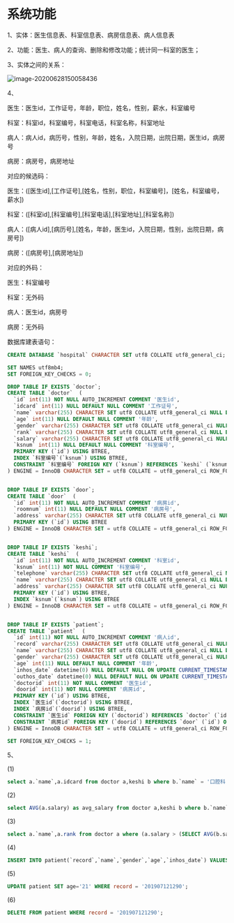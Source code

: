 # 系统功能

1、实体：医生信息表、科室信息表、病房信息表、病人信息表

2、功能：医生、病人的查询、删除和修改功能；统计同一科室的医生；

3、实体之间的关系：

![image-20200628150058436](C:\Users\Administrator\AppData\Roaming\Typora\typora-user-images\image-20200628150058436.png)

4、

医生：医生id，工作证号，年龄，职位，姓名，性别，薪水，科室编号

科室：科室id，科室编号，科室电话，科室名称，科室地址

病人：病人id，病历号，性别，年龄，姓名，入院日期，出院日期，医生id，病房号

病房：病房号，病房地址

对应的候选码：

医生：([医生id],[工作证号],[姓名，性别，职位，科室编号]，[姓名，科室编号，薪水])

科室：([科室id],[科室编号],[科室电话],[科室地址],[科室名称])

病人：([病人id],[病历号],[姓名，年龄，医生id，入院日期，性别，出院日期，病房号])

病房：([病房号],[病房地址])

对应的外码：

医生：科室编号

科室：无外码

病人：医生id，病房号

病房：无外码

数据库建表语句：

```sql
CREATE DATABASE `hospital` CHARACTER SET utf8 COLLATE utf8_general_ci;

SET NAMES utf8mb4;
SET FOREIGN_KEY_CHECKS = 0;

DROP TABLE IF EXISTS `doctor`;
CREATE TABLE `doctor`  (
  `id` int(11) NOT NULL AUTO_INCREMENT COMMENT '医生id',
  `idcard` int(11) NULL DEFAULT NULL COMMENT '工作证号',
  `name` varchar(255) CHARACTER SET utf8 COLLATE utf8_general_ci NULL DEFAULT NULL COMMENT '姓名',
  `age` int(11) NULL DEFAULT NULL COMMENT '年龄',
  `gender` varchar(255) CHARACTER SET utf8 COLLATE utf8_general_ci NULL DEFAULT NULL COMMENT '性别',
  `rank` varchar(255) CHARACTER SET utf8 COLLATE utf8_general_ci NULL DEFAULT NULL COMMENT '职位',
  `salary` varchar(255) CHARACTER SET utf8 COLLATE utf8_general_ci NULL DEFAULT NULL COMMENT '薪水',
  `ksnum` int(11) NULL DEFAULT NULL COMMENT '科室编号',
  PRIMARY KEY (`id`) USING BTREE,
  INDEX `科室编号`(`ksnum`) USING BTREE,
  CONSTRAINT `科室编号` FOREIGN KEY (`ksnum`) REFERENCES `keshi` (`ksnum`) ON DELETE CASCADE ON UPDATE CASCADE
) ENGINE = InnoDB CHARACTER SET = utf8 COLLATE = utf8_general_ci ROW_FORMAT = Dynamic;


DROP TABLE IF EXISTS `door`;
CREATE TABLE `door`  (
  `id` int(11) NOT NULL AUTO_INCREMENT COMMENT '病房id',
  `roomnum` int(11) NULL DEFAULT NULL COMMENT '病房号',
  `address` varchar(255) CHARACTER SET utf8 COLLATE utf8_general_ci NULL DEFAULT NULL COMMENT '病房地址',
  PRIMARY KEY (`id`) USING BTREE
) ENGINE = InnoDB CHARACTER SET = utf8 COLLATE = utf8_general_ci ROW_FORMAT = Dynamic;


DROP TABLE IF EXISTS `keshi`;
CREATE TABLE `keshi`  (
  `id` int(11) NOT NULL AUTO_INCREMENT COMMENT '科室id',
  `ksnum` int(11) NOT NULL COMMENT '科室编号',
  `telephone` varchar(255) CHARACTER SET utf8 COLLATE utf8_general_ci NULL DEFAULT NULL COMMENT '科室电话',
  `name` varchar(255) CHARACTER SET utf8 COLLATE utf8_general_ci NULL DEFAULT NULL COMMENT '科室名称',
  `address` varchar(255) CHARACTER SET utf8 COLLATE utf8_general_ci NULL DEFAULT NULL COMMENT '科室地址',
  PRIMARY KEY (`id`) USING BTREE,
  INDEX `ksnum`(`ksnum`) USING BTREE
) ENGINE = InnoDB CHARACTER SET = utf8 COLLATE = utf8_general_ci ROW_FORMAT = Dynamic;


DROP TABLE IF EXISTS `patient`;
CREATE TABLE `patient`  (
  `id` int(11) NOT NULL AUTO_INCREMENT COMMENT '病人id',
  `record` varchar(255) CHARACTER SET utf8 COLLATE utf8_general_ci NULL DEFAULT NULL COMMENT '病历号',
  `name` varchar(255) CHARACTER SET utf8 COLLATE utf8_general_ci NULL DEFAULT NULL COMMENT '病人姓名',
  `gender` varchar(255) CHARACTER SET utf8 COLLATE utf8_general_ci NULL DEFAULT NULL COMMENT '性别',
  `age` int(11) NULL DEFAULT NULL COMMENT '年龄',
  `inhos_date` datetime(0) NULL DEFAULT NULL ON UPDATE CURRENT_TIMESTAMP(0) COMMENT '住院时间',
  `outhos_date` datetime(0) NULL DEFAULT NULL ON UPDATE CURRENT_TIMESTAMP(0) COMMENT '出院时间',
  `doctorid` int(11) NOT NULL COMMENT '医生id',
  `doorid` int(11) NOT NULL COMMENT '病房id',
  PRIMARY KEY (`id`) USING BTREE,
  INDEX `医生id`(`doctorid`) USING BTREE,
  INDEX `病房id`(`doorid`) USING BTREE,
  CONSTRAINT `医生id` FOREIGN KEY (`doctorid`) REFERENCES `doctor` (`id`) ON DELETE CASCADE ON UPDATE CASCADE,
  CONSTRAINT `病房id` FOREIGN KEY (`doorid`) REFERENCES `door` (`id`) ON DELETE CASCADE ON UPDATE CASCADE
) ENGINE = InnoDB CHARACTER SET = utf8 COLLATE = utf8_general_ci ROW_FORMAT = Dynamic;

SET FOREIGN_KEY_CHECKS = 1;
```

5、

(1)

```sql
select a.`name`,a.idcard from doctor a,keshi b where b.`name` = '口腔科' AND a.ksnum = b.ksnum;
```

(2)

```sql
select AVG(a.salary) as avg_salary from doctor a,keshi b where b.`name` = '皮肤科' AND a.ksnum = b.ksnum;
```

(3)

```sql
select a.`name`,a.rank from doctor a where (a.salary > (SELECT AVG(b.salary) from doctor b,keshi c where b.ksnum = c.ksnum and c.name = '口腔科'));
```

(4)

```sql
INSERT INTO patient(`record`,`name`,`gender`,`age`,`inhos_date`) VALUES ('201907121290','李明','男',20,'2019-07-12');
```

(5)

```sql
UPDATE patient SET age='21' WHERE record = '201907121290';
```

(6)

```sql
DELETE FROM patient WHERE record = '201907121290';
```

